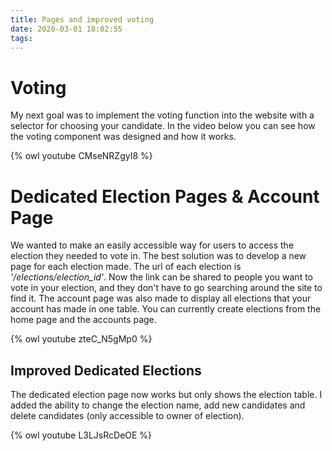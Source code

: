 ```yaml
---
title: Pages and improved voting
date: 2020-03-01 18:02:55
tags:
---
```




# Voting

My next goal was to implement the voting function into the website with a selector for choosing your candidate. In the video below you can see how the voting component was designed and how it works.

{% owl youtube CMseNRZgyI8 %}

  

# Dedicated Election Pages & Account Page

We wanted to make an easily accessible way for users to access the election they needed to vote in. The best solution was to develop a new page for each election made. The url of each election is *'/elections/election_id'*. Now the link can be shared to people you want to vote in your election, and they don't have to go searching around the site to find it. The account page was also made to display all elections that your account has made in one table. You can currently create elections from the home page and the accounts page.

{% owl youtube zteC_N5gMp0 %}
  

## Improved Dedicated Elections 
The dedicated election page now works but only shows the election table. I added the ability to change the election name, add new candidates and delete candidates (only accessible to owner of election). 

{% owl youtube L3LJsRcDeOE %}
